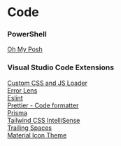 # Code

### PowerShell
[Oh My Posh](https://ohmyposh.dev/)

### Visual Studio Code Extensions
[Custom CSS and JS Loader](https://marketplace.visualstudio.com/items?itemName=be5invis.vscode-custom-css) \
[Error Lens](https://marketplace.visualstudio.com/items?itemName=usernamehw.errorlens) \
[Eslint](https://marketplace.visualstudio.com/items?itemName=dbaeumer.vscode-eslint) \
[Prettier - Code formatter](https://marketplace.visualstudio.com/items?itemName=esbenp.prettier-vscode) \
[Prisma](https://marketplace.visualstudio.com/items?itemName=Prisma.prisma) \
[Tailwind CSS IntelliSense](https://marketplace.visualstudio.com/items?itemName=bradlc.vscode-tailwindcss) \
[Trailing Spaces](https://marketplace.visualstudio.com/items?itemName=shardulm94.trailing-spaces) \
[Material Icon Theme](https://marketplace.visualstudio.com/items?itemName=PKief.material-icon-theme)
